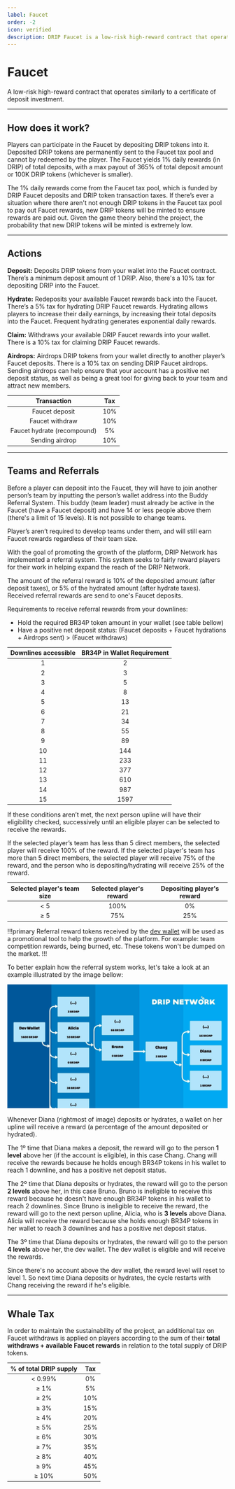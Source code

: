 ```yaml
---
label: Faucet
order: -2
icon: verified
description: DRIP Faucet is a low-risk high-reward contract that operates similarly to a certificate of deposit investment. Learn about how it works, including the referral system, and the whale tax.
---
```


# Faucet
A low-risk high-reward contract that operates similarly to a certificate of deposit investment.

---
## How does it work?

Players can participate in the Faucet by depositing DRIP tokens into it. Deposited DRIP tokens are permanently sent to the Faucet tax pool and cannot by redeemed by the player. The Faucet yields 1% daily rewards (in DRIP) of total deposits, with a max payout of 365% of total deposit amount or 100K DRIP tokens (whichever is smaller).

The 1% daily rewards come from the Faucet tax pool, which is funded by DRIP Faucet deposits and DRIP token transaction taxes. If there’s ever a situation where there aren't not enough DRIP tokens in the Faucet tax pool to pay out Faucet rewards, new DRIP tokens will be minted to ensure rewards are paid out. Given the game theory behind the project, the probability that new DRIP tokens will be minted is extremely low.

---
##  Actions

**Deposit:**
Deposits DRIP tokens from your wallet into the Faucet contract. There’s a minimum deposit amount of 1 DRIP. Also, there's a 10% tax for depositing DRIP into the Faucet.

**Hydrate:**
Redeposits your available Faucet rewards back into the Faucet. There’s a 5% tax for hydrating DRIP Faucet rewards. Hydrating allows players to increase their daily earnings, by increasing their total deposits into the Faucet. Frequent hydrating generates exponential daily rewards.

**Claim:**
Withdraws your available DRIP Faucet rewards into your wallet. There is a 10% tax for claiming DRIP Faucet rewards.

**Airdrops:**
Airdrops DRIP tokens from your wallet directly to another player’s Faucet deposits. There is a 10% tax on sending DRIP Faucet airdrops.
Sending airdrops can help ensure that your account has a positive net deposit status, as well as being a great tool for giving back to your team and attract new members.


| Transaction | Tax |
|:---:|:---:|
| Faucet deposit | 10% |
| Faucet withdraw | 10% |
| Faucet hydrate (recompound) | 5% |
| Sending airdrop | 10% |

---

## Teams and Referrals

Before a player can deposit into the Faucet, they will have to join another person’s team by inputting the person’s wallet address into the Buddy Referral System. This buddy (team leader) must already be active in the Faucet (have a Faucet deposit) and have 14 or less people above them (there's a limit of 15 levels). It is not possible to change teams.

Player’s aren’t required to develop teams under them, and will still earn Faucet rewards regardless of their team size.

With the goal of promoting the growth of the platform, DRIP Network has implemented a referral system. This system seeks to fairly reward players for their work in helping expand the reach of the DRIP Network.

The amount of the referral reward is 10% of the deposited amount (after deposit taxes), or 5% of the hydrated amount (after hydrate taxes). Received referral rewards are send to one's Faucet deposits.

Requirements to receive referral rewards from your downlines:
-   Hold the required BR34P token amount in your wallet (see table bellow)
-   Have a positive net deposit status: (Faucet deposits + Faucet hydrations + Airdrops sent) > (Faucet withdraws)


| Downlines accessible | BR34P in Wallet Requirement |
|:---:|:---:|
| 1 | 2 |
| 2 | 3 |
| 3 | 5 |
| 4 | 8 |
| 5 | 13 |
| 6 | 21 |
| 7 | 34 |
| 8 | 55 |
| 9 | 89 |
| 10 | 144 |
| 11 | 233 |
| 12 | 377 |
| 13 | 610 |
| 14 | 987 |
| 15 | 1597 |


If these conditions aren’t met, the next person upline will have their eligibility checked, successively until an eligible player can be selected to receive the rewards.

If the selected player’s team has less than 5 direct members, the selected player will receive 100% of the reward.
If the selected player's team has more than 5 direct members, the selected player will receive 75% of the reward, and the person who is depositing/hydrating will receive 25% of the reward.

| Selected player's team size | Selected player's reward | Depositing player's reward |
|:---:|:---:|:---:|
| < 5 | 100% | 0% |
| ≥ 5 | 75% | 25% |

!!!primary
Referral reward tokens received by the [dev wallet](https://bscscan.com/address/0xe8e9720e39e13854657c165cf4eb10b2dfe33570) will be used as a promotional tool to help the growth of the platform. For example: team competition rewards, being burned, etc. These tokens won't be dumped on the market.
!!!

To better explain how the referral system works, let's take a look at an example illustrated by the image bellow:

![Illustration of the following referral tree: Dev wallet (5 direct team members, 1600 BR34P) → Alicia (2 direct team members, 10 BR34P) → Bruno (1 direct team members, 0 BR34P) → Chang (3 direct team members, 2 BR34P) → Diana (0 direct team members, 0 BR34P).](/static/banner_faucet_referral.jpg)

Whenever Diana (rightmost of image) deposits or hydrates, a wallet on her upline will receive a reward (a percentage of the amount deposited or hydrated).

The 1º time that Diana makes a deposit, the reward will go to the person **1 level** above her (if the account is eligible), in this case Chang. Chang will receive the rewards because he holds enough BR34P tokens in his wallet to reach 1 downline, and has a positive net deposit status.

The 2º time that Diana deposits or hydrates, the reward will go to the person **2 levels** above her, in this case Bruno. Bruno is ineligible to receive this reward because he doesn't have enough BR34P tokens in his wallet to reach 2 downlines. Since Bruno is ineligible to receive the reward, the reward will go to the next person upline, Alicia, who is **3 levels** above Diana. Alicia will receive the reward because she holds enough BR34P tokens in her wallet to reach 3 downlines and has a positive net deposit status.

The 3º time that Diana deposits or hydrates, the reward will go to the person **4 levels** above her, the dev wallet. The dev wallet is eligible and will receive the rewards.

Since there's no account above the dev wallet, the reward level will reset to level 1. So next time Diana deposits or hydrates, the cycle restarts with Chang receiving the reward if he's eligible.

---

## Whale Tax

In order to maintain the sustainability of the project, an additional tax on Faucet withdraws is applied on players according to the sum of their **total withdraws + available Faucet rewards** in relation to the total supply of DRIP tokens.

| % of total DRIP supply | Tax |
|:---:|:---:|
| < 0.99% | 0% |
| ≥ 1% | 5% |
| ≥ 2% | 10% |
| ≥ 3% | 15% |
| ≥ 4% | 20% |
| ≥ 5% | 25% |
| ≥ 6% | 30% |
| ≥ 7% | 35% |
| ≥ 8% | 40% |
| ≥ 9% | 45% |
| ≥ 10% | 50% |
